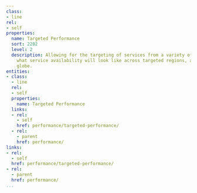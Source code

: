 ```yaml
---
class:
- line
rel:
- self
properties:
  name: Targeted Performance
  sort: 2202
  level: 2
  description: Allowing for the targeting of services from a variety of regions, demonstrating
    what service availability will look like across targeted regions, and around the
    globe.
entities:
- class:
  - line
  rel:
  - self
  properties:
    name: Targeted Performance
  links:
  - rel:
    - self
    href: performance/targeted-performance/
  - rel:
    - parent
    href: performance/
links:
- rel:
  - self
  href: performance/targeted-performance/
- rel:
  - parent
  href: performance/
...
```

